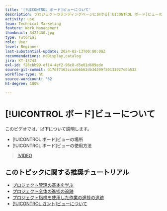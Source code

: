 ```yaml
---
title: '[!UICONTROL ボード]ビューについて'
description: プロジェクトのランディングページにおける[!UICONTROL ボード]ビューの使用方法について説明します。
activity: use
team: Technical Marketing
feature: Work Management
thumbnail: 3422430.jpg
type: Tutorial
role: User
level: Beginner
last-substantial-update: 2024-02-13T00:00:00Z
recommendations: noDisplay,catalog
jira: KT-13743
exl-id: f28cbb99-ef14-4ef2-96c8-d5e01d609ede
source-git-commit: d17df7162ccaab6b62db34209f50131927c0a532
workflow-type: ht
source-wordcount: '62'
ht-degree: 100%

---
```


# [!UICONTROL ボード]ビューについて

このビデオでは、以下について説明します。

* [!UICONTROL ボード]ビューの場所
* [!UICONTROL ボード]ビューの使用方法


>[!VIDEO](https://video.tv.adobe.com/v/3422430/?quality=12&learn=on&enablevpops)

## このトピックに関する推奨チュートリアル

* [プロジェクト管理の基本を学ぶ](/help/manage-work/projects/getting-started-manage-a-project.md)
* [プロジェクト全体の進捗の追跡](/help/manage-work/projects/track-overall-project-progress.md)
* [プロジェクト指標を使用した作業の進捗の追跡](/help/manage-work/projects/track-work-progress-with-project-metrics.md)
* [[!UICONTROL ガント]ビューについて](/help/manage-work/projects/understand-the-gantt-view.md)
